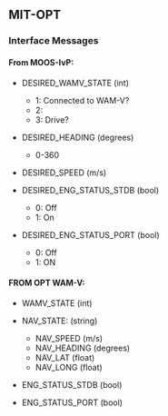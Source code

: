 ## MIT-OPT

### Interface Messages

#### From MOOS-IvP:

   * DESIRED_WAMV_STATE (int)
     * 1: Connected to WAM-V?
     * 2:
     * 3: Drive?     

   * DESIRED_HEADING (degrees)
     * 0-360  

   * DESIRED_SPEED (m/s)

   * DESIRED_ENG_STATUS_STDB (bool)
     * 0: Off
     * 1: On 

   * DESIRED_ENG_STATUS_PORT (bool)
     * 0: Off
     * 1: ON

   

#### FROM OPT WAM-V: 

   * WAMV_STATE (int)

   * NAV_STATE: (string)
     * NAV_SPEED  (m/s)
     * NAV_HEADING (degrees)
     * NAV_LAT (float)
     * NAV_LONG (float)

   * ENG_STATUS_STDB (bool)

   * ENG_STATUS_PORT (bool)
